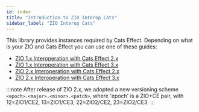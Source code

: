 ```yaml
---
id: index
title: "Introduction to ZIO Interop Cats"
sidebar_label: "ZIO Interop Cats"
---
```


This library provides instances required by Cats Effect. Depending on what is your ZIO and Cats Effect you can use one of these guides:

- [ZIO 1.x Interoperation with Cats Effect 2.x](zio1-interop-ce2.md)
- [ZIO 1.x Interoperation with Cats Effect 3.x](zio1-interop-ce3.md)
- [ZIO 2.x Interoperation with Cats Effect 2.x](zio2-interop-ce2.md)
- [ZIO 2.x Interoperation with Cats Effect 3.x](zio2-interop-ce3.md)

:::note
After release of ZIO 2.x, we adopted a new versioning scheme `<epoch>.<major>.<minor>.<patch>`, where 'epoch' is a ZIO+CE pair, with 12=ZIO1/CE2, 13=ZIO1/CE3, 22=ZIO2/CE2, 23=ZIO2/CE3.
:::
